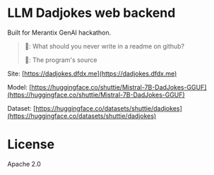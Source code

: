 # LLM Dadjokes web backend

Built for Merantix GenAI hackathon.

> 👨: What should you never write in a readme on github?
> 
> 🤖: The program's source

Site: [https://dadjokes.dfdx.me](https://dadjokes.dfdx.me)

Model: [https://huggingface.co/shuttie/Mistral-7B-DadJokes-GGUF](https://huggingface.co/shuttie/Mistral-7B-DadJokes-GGUF)

Dataset: [https://huggingface.co/datasets/shuttie/dadjokes](https://huggingface.co/datasets/shuttie/dadjokes)

# License

Apache 2.0